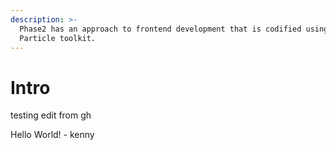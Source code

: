 ```yaml
---
description: >-
  Phase2 has an approach to frontend development that is codified using the
  Particle toolkit.
---
```


# Intro

testing edit from gh

Hello World! - kenny

